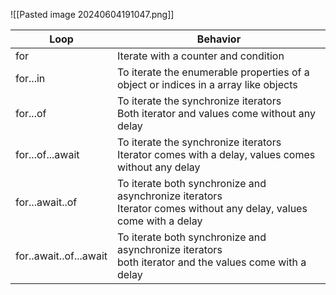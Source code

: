 
![[Pasted image 20240604191047.png]]


| Loop                   | Behavior                                                                                                             |
| ---------------------- | -------------------------------------------------------------------------------------------------------------------- |
| for                    | Iterate with a counter and condition                                                                                 |
| for...in               | To iterate the enumerable properties of a object or indices in a array like objects                                  |
| for...of               | To iterate the synchronize iterators<br>Both iterator and values come without any delay                              |
| for...of...await       | To iterate the synchronize iterators<br>Iterator comes with a delay, values comes without any delay                  |
| for...await..of        | To iterate both synchronize and asynchronize iterators<br>Iterator comes without any delay, values come with a delay |
| for..await..of...await | To iterate both synchronize and asynchronize iterators<br>both iterator and the values come with a delay             |

